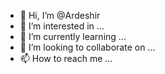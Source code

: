 - 👋 Hi, I’m @Ardeshir
- 👀 I’m interested in ...
- 🌱 I’m currently learning ...
- 💞️ I’m looking to collaborate on ...
- 📫 How to reach me ...

<!---
Ardeshir/Ardeshir is a ✨ special ✨ repository because its `README.md` (this file) appears on your GitHub profile.
You can click the Preview link to take a look at your changes.
--->
